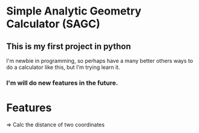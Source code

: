 # Simple Analytic Geometry Calculator (SAGC)

## This is my first project in python 
 I'm newbie in programming, so perhaps have a many better others ways to do a calculator like this, but I'm trying learn it.
 ### I'm will do new features in the future. 
 
 # Features
 
 => Calc the distance of two coordinates
